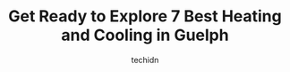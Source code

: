 ---
layout: ampstory
image: https://i0.wp.com/www.auto.or.id/wp-content/uploads/2023/06/hy-mark-mechanical-0-guelph-1686325982.jpeg?resize=640,853
author: techidn
featured: false
description: Guelph, Ontario, Canada is a haven for Heating and Cooling enthusiasts, boasting an impressive array of 7 top-notch establishments. Whether youre a seasoned connoisseur or simply curious to
title: Get Ready to Explore 7 Best Heating and Cooling in Guelph
cover:
   title: Get Ready to Explore 7 Best Heating and Cooling in Guelph
   subtitle: AUTO.OR.ID
   background: https://www.auto.or.id/wp-content/uploads/2023/06/hy-mark-mechanical-0-guelph-1686325982.jpeg

pages: 
 - layout: thirds
   top: <h1>#1 B.A.P. Heating & Cooling Services</h1>
   bottom: "<p>B.A.P did a great job on the installation of central air conditioning in our home. The whole job was done in a few hours and was very clean and efficient. They knew exact</p>"
   background: https://www.auto.or.id/wp-content/uploads/2023/06/hy-mark-mechanical-1-guelph-1686325983.jpeg
   backgroundblur: true
 - layout: thirds
   top: <h1>#2 Aido Climate Solutions Inc.</h1>
   bottom: "<p>120 Malcolm Rd Unit #3, Guelph, ON N1K 1B1, Canada</p>"
   background: https://www.auto.or.id/wp-content/uploads/2023/06/hy-mark-mechanical-2-guelph-1686325984.jpeg
   cta:
      link: https://www.auto.or.id/get-ready-to-explore-7-best-heating-and-cooling-in-guelph/
      text: Get Ready to Explore 7 Best Heating and Cooling in Guelph
 - layout: thirds
   top: <h1>#3 Superior Plumbing & Heating of Guelph</h1>
   bottom: "<p>785 Imperial Rd N, Guelph, ON N1K 1X4, Canada</p>"
   background: https://images.unsplash.com/photo-1623564493084-50c8274cf115?ixlib=rb-4.0.3&ixid=MnwxMjA3fDB8MHxwaG90by1wYWdlfHx8fGVufDB8fHx8&auto=format&fit=crop&w=640&h=853&q=80
   cta:
      link: https://www.auto.or.id/get-ready-to-explore-7-best-heating-and-cooling-in-guelph/
      text: Get Ready to Explore 7 Best Heating and Cooling in Guelph
 - layout: thirds
   top: <h1>#4 UC Experts / Ultra Comfort Guelph</h1>
   bottom: "<p>7075 Woodlawn W, ON-7, Guelph, ON N1H 6J4, Canada</p>"
   background: https://images.unsplash.com/photo-1626302592106-ad36b003cb39?ixlib=rb-4.0.3&ixid=MnwxMjA3fDB8MHxwaG90by1wYWdlfHx8fGVufDB8fHx8&auto=format&fit=crop&w=640&h=853&q=80
   cta:
      link: https://www.auto.or.id/get-ready-to-explore-7-best-heating-and-cooling-in-guelph/
      text: Get Ready to Explore 7 Best Heating and Cooling in Guelph
 - layout: thirds
   top: <h1>#5 Local Own Comfort</h1>
   bottom: "<p>5 Kaine Hill Dr, Guelph, ON N1H 6H7, Canada</p>"
   background: https://images.unsplash.com/photo-1484136063621-1acbc3b4ec98?ixlib=rb-4.0.3&ixid=MnwxMjA3fDB8MHxwaG90by1wYWdlfHx8fGVufDB8fHx8&auto=format&fit=crop&w=640&h=853&q=80
   cta:
      link: https://www.auto.or.id/get-ready-to-explore-7-best-heating-and-cooling-in-guelph/
      text: Get Ready to Explore 7 Best Heating and Cooling in Guelph
 - layout: thirds
   top: <h1>#6 Aire Serv of Greater Guelph</h1>
   bottom: "<p>180 Southgate Dr Unit 1, Guelph, ON N1G 4P5, Canada</p>"
   background: https://images.unsplash.com/photo-1534285686845-f2a7844e65b1?ixlib=rb-4.0.3&ixid=MnwxMjA3fDB8MHxwaG90by1wYWdlfHx8fGVufDB8fHx8&auto=format&fit=crop&w=640&h=853&q=80
   cta:
      link: https://www.auto.or.id/get-ready-to-explore-7-best-heating-and-cooling-in-guelph/
      text: Get Ready to Explore 7 Best Heating and Cooling in Guelph
 - layout: thirds
   top: <h1>#7 Guelph ClimateCare</h1>
   bottom: "<p>3, 5551 Hwy 6 N, Guelph, ON N1H 6J2, Canada</p>"
   background: https://images.unsplash.com/photo-1630381797319-9bd529abd85a?ixlib=rb-4.0.3&ixid=MnwxMjA3fDB8MHxwaG90by1wYWdlfHx8fGVufDB8fHx8&auto=format&fit=crop&w=640&h=853&q=80
   cta:
      link: https://www.auto.or.id/get-ready-to-explore-7-best-heating-and-cooling-in-guelph/
      text: Get Ready to Explore 7 Best Heating and Cooling in Guelph
 - layout: thirds
   middle: Continue reading...
   background: https://images.unsplash.com/photo-1627108258868-c2834cb1f250?ixlib=rb-4.0.3&ixid=MnwxMjA3fDB8MHxwaG90by1wYWdlfHx8fGVufDB8fHx8&auto=format&fit=crop&w=640&h=853&q=80
   cta:
      link: https://www.auto.or.id/get-ready-to-explore-7-best-heating-and-cooling-in-guelph/
      text: Get Ready to Explore 7 Best Heating and Cooling in Guelph

---